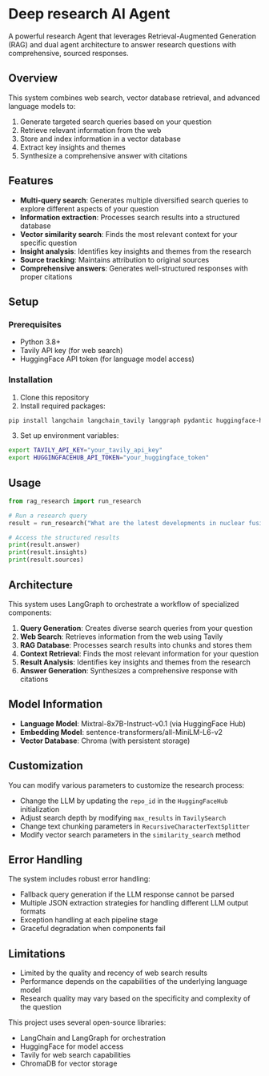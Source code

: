 # Deep research AI Agent

A powerful research Agent that leverages Retrieval-Augmented Generation (RAG) and dual agent architecture to answer research questions with comprehensive, sourced responses.

## Overview

This system combines web search, vector database retrieval, and advanced language models to:

1. Generate targeted search queries based on your question
2. Retrieve relevant information from the web
3. Store and index information in a vector database
4. Extract key insights and themes
5. Synthesize a comprehensive answer with citations

## Features

- **Multi-query search**: Generates multiple diversified search queries to explore different aspects of your question
- **Information extraction**: Processes search results into a structured database
- **Vector similarity search**: Finds the most relevant context for your specific question
- **Insight analysis**: Identifies key insights and themes from the research
- **Source tracking**: Maintains attribution to original sources
- **Comprehensive answers**: Generates well-structured responses with proper citations

## Setup

### Prerequisites

- Python 3.8+
- Tavily API key (for web search)
- HuggingFace API token (for language model access)

### Installation

1. Clone this repository
2. Install required packages:

```bash
pip install langchain langchain_tavily langgraph pydantic huggingface-hub chromadb sentence-transformers
```

3. Set up environment variables:

```bash
export TAVILY_API_KEY="your_tavily_api_key"
export HUGGINGFACEHUB_API_TOKEN="your_huggingface_token"
```

## Usage

```python
from rag_research import run_research

# Run a research query
result = run_research("What are the latest developments in nuclear fusion technology?")

# Access the structured results
print(result.answer)
print(result.insights)
print(result.sources)
```

## Architecture

This system uses LangGraph to orchestrate a workflow of specialized components:

1. **Query Generation**: Creates diverse search queries from your question
2. **Web Search**: Retrieves information from the web using Tavily
3. **RAG Database**: Processes search results into chunks and stores them
4. **Context Retrieval**: Finds the most relevant information for your question
5. **Result Analysis**: Identifies key insights and themes from the research
6. **Answer Generation**: Synthesizes a comprehensive response with citations

## Model Information

- **Language Model**: Mixtral-8x7B-Instruct-v0.1 (via HuggingFace Hub)
- **Embedding Model**: sentence-transformers/all-MiniLM-L6-v2
- **Vector Database**: Chroma (with persistent storage)

## Customization

You can modify various parameters to customize the research process:

- Change the LLM by updating the `repo_id` in the `HuggingFaceHub` initialization
- Adjust search depth by modifying `max_results` in `TavilySearch`
- Change text chunking parameters in `RecursiveCharacterTextSplitter`
- Modify vector search parameters in the `similarity_search` method

## Error Handling

The system includes robust error handling:
- Fallback query generation if the LLM response cannot be parsed
- Multiple JSON extraction strategies for handling different LLM output formats
- Exception handling at each pipeline stage
- Graceful degradation when components fail

## Limitations

- Limited by the quality and recency of web search results
- Performance depends on the capabilities of the underlying language model
- Research quality may vary based on the specificity and complexity of the question

This project uses several open-source libraries:
- LangChain and LangGraph for orchestration
- HuggingFace for model access
- Tavily for web search capabilities
- ChromaDB for vector storage
